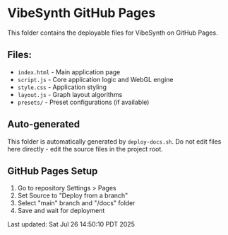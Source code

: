 # VibeSynth GitHub Pages

This folder contains the deployable files for VibeSynth on GitHub Pages.

## Files:
- `index.html` - Main application page
- `script.js` - Core application logic and WebGL engine
- `style.css` - Application styling
- `layout.js` - Graph layout algorithms
- `presets/` - Preset configurations (if available)

## Auto-generated
This folder is automatically generated by `deploy-docs.sh`. 
Do not edit files here directly - edit the source files in the project root.

## GitHub Pages Setup
1. Go to repository Settings > Pages
2. Set Source to "Deploy from a branch"
3. Select "main" branch and "/docs" folder
4. Save and wait for deployment

Last updated: Sat Jul 26 14:50:10 PDT 2025
